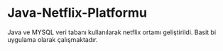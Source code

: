 # Java-Netflix-Platformu
Java ve MYSQL veri tabanı kullanılarak netflix ortamı geliştirildi. Basit bi uygulama olarak çalışmaktadır.
